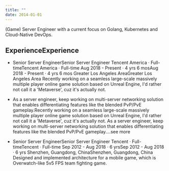```yaml
---
title: ""
date: 2014-01-01
---
```


(Game) Server Engineer with a current focus on Golang, Kubernetes and Cloud-Native DevOps.

## ExperienceExperience

* Senior Server EngineerSenior Server Engineer
Tencent America · Full-timeTencent America · Full-time
Aug 2018 - Present · 4 yrs 6 mosAug 2018 - Present · 4 yrs 6 mos
Greater Los Angeles AreaGreater Los Angeles Area
Recently working on a seamless large-scale massively multiple player online game solution based on Unreal Engine, I'd rather not call it a 'Metaverse', cuz it's actually not.

* As a server engineer, keep working on multi-server networking solution that enables differentiating features like the blended PvP/PvE gameplay.Recently working on a seamless large-scale massively multiple player online game solution based on Unreal Engine, I'd rather not call it a 'Metaverse', cuz it's actually not. As a server engineer, keep working on multi-server networking solution that enables differentiating features like the blended PvP/PvE gameplay.…see more

* Senior Server EngineerSenior Server Engineer
Tencent · Full-timeTencent · Full-time
Sep 2012 - Aug 2018 · 6 yrsSep 2012 - Aug 2018 · 6 yrs
Shenzhen, Guangdong, ChinaShenzhen, Guangdong, China
Designed and implemented architecture for a mobile game, which is Overwatch-like 5v5 FPS team fighting game.